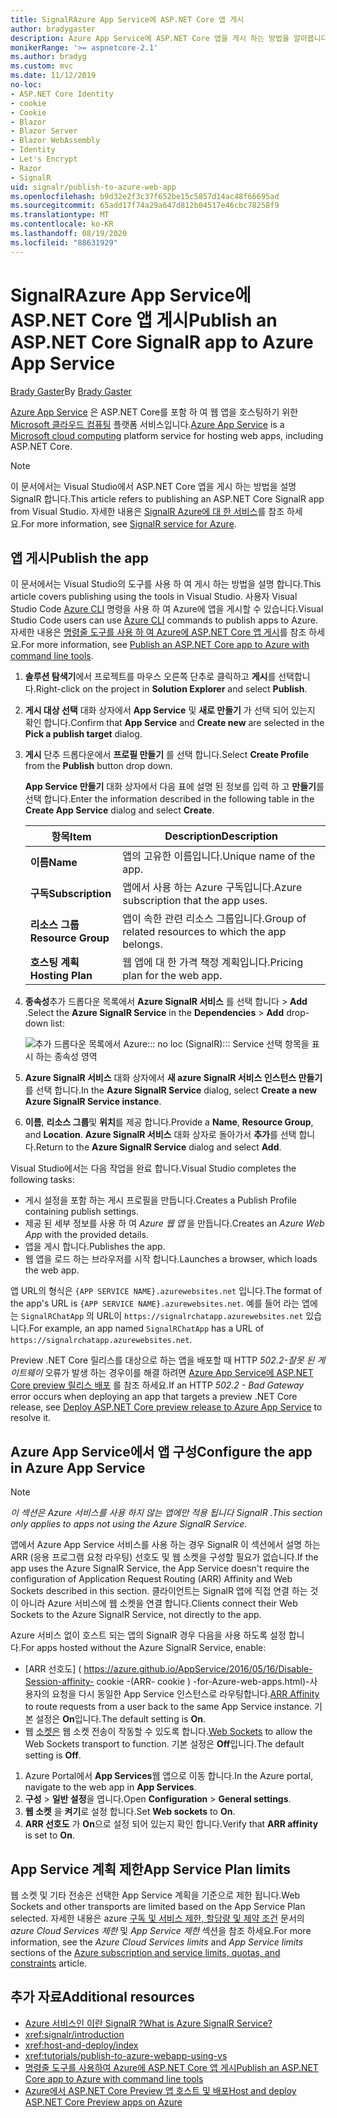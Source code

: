 ```yaml
---
title: SignalRAzure App Service에 ASP.NET Core 앱 게시
author: bradygaster
description: Azure App Service에 ASP.NET Core 앱을 게시 하는 방법을 알아봅니다 SignalR .
monikerRange: '>= aspnetcore-2.1'
ms.author: bradyg
ms.custom: mvc
ms.date: 11/12/2019
no-loc:
- ASP.NET Core Identity
- cookie
- Cookie
- Blazor
- Blazor Server
- Blazor WebAssembly
- Identity
- Let's Encrypt
- Razor
- SignalR
uid: signalr/publish-to-azure-web-app
ms.openlocfilehash: b9d32e2f3c37f652be15c5857d14ac48f66695ad
ms.sourcegitcommit: 65add17f74a29a647d812b04517e46cbc78258f9
ms.translationtype: MT
ms.contentlocale: ko-KR
ms.lasthandoff: 08/19/2020
ms.locfileid: "88631929"
---
```

# <a name="publish-an-aspnet-core-no-locsignalr-app-to-azure-app-service"></a><span data-ttu-id="972b3-103">SignalRAzure App Service에 ASP.NET Core 앱 게시</span><span class="sxs-lookup"><span data-stu-id="972b3-103">Publish an ASP.NET Core SignalR app to Azure App Service</span></span>

<span data-ttu-id="972b3-104">[Brady Gaster](https://twitter.com/bradygaster)</span><span class="sxs-lookup"><span data-stu-id="972b3-104">By [Brady Gaster](https://twitter.com/bradygaster)</span></span>

<span data-ttu-id="972b3-105">[Azure App Service](/azure/app-service/app-service-web-overview) 은 ASP.NET Core를 포함 하 여 웹 앱을 호스팅하기 위한 [Microsoft 클라우드 컴퓨팅](https://azure.microsoft.com/) 플랫폼 서비스입니다.</span><span class="sxs-lookup"><span data-stu-id="972b3-105">[Azure App Service](/azure/app-service/app-service-web-overview) is a [Microsoft cloud computing](https://azure.microsoft.com/) platform service for hosting web apps, including ASP.NET Core.</span></span>

> [!NOTE]
> <span data-ttu-id="972b3-106">이 문서에서는 Visual Studio에서 ASP.NET Core 앱을 게시 하는 방법을 설명 SignalR 합니다.</span><span class="sxs-lookup"><span data-stu-id="972b3-106">This article refers to publishing an ASP.NET Core SignalR app from Visual Studio.</span></span> <span data-ttu-id="972b3-107">자세한 내용은 [ SignalR Azure에 대 한 서비스](https://azure.microsoft.com/services/signalr-service)를 참조 하세요.</span><span class="sxs-lookup"><span data-stu-id="972b3-107">For more information, see [SignalR service for Azure](https://azure.microsoft.com/services/signalr-service).</span></span>

## <a name="publish-the-app"></a><span data-ttu-id="972b3-108">앱 게시</span><span class="sxs-lookup"><span data-stu-id="972b3-108">Publish the app</span></span>

<span data-ttu-id="972b3-109">이 문서에서는 Visual Studio의 도구를 사용 하 여 게시 하는 방법을 설명 합니다.</span><span class="sxs-lookup"><span data-stu-id="972b3-109">This article covers publishing using the tools in Visual Studio.</span></span> <span data-ttu-id="972b3-110">사용자 Visual Studio Code [Azure CLI](/cli/azure) 명령을 사용 하 여 Azure에 앱을 게시할 수 있습니다.</span><span class="sxs-lookup"><span data-stu-id="972b3-110">Visual Studio Code users can use [Azure CLI](/cli/azure) commands to publish apps to Azure.</span></span> <span data-ttu-id="972b3-111">자세한 내용은 [명령줄 도구를 사용 하 여 Azure에 ASP.NET Core 앱 게시](/azure/app-service/app-service-web-get-started-dotnet)를 참조 하세요.</span><span class="sxs-lookup"><span data-stu-id="972b3-111">For more information, see [Publish an ASP.NET Core app to Azure with command line tools](/azure/app-service/app-service-web-get-started-dotnet).</span></span>

1. <span data-ttu-id="972b3-112">**솔루션 탐색기**에서 프로젝트를 마우스 오른쪽 단추로 클릭하고 **게시**를 선택합니다.</span><span class="sxs-lookup"><span data-stu-id="972b3-112">Right-click on the project in **Solution Explorer** and select **Publish**.</span></span>

1. <span data-ttu-id="972b3-113">**게시 대상 선택** 대화 상자에서 **App Service** 및 **새로 만들기** 가 선택 되어 있는지 확인 합니다.</span><span class="sxs-lookup"><span data-stu-id="972b3-113">Confirm that **App Service** and **Create new** are selected in the **Pick a publish target** dialog.</span></span>

1. <span data-ttu-id="972b3-114">**게시** 단추 드롭다운에서 **프로필 만들기** 를 선택 합니다.</span><span class="sxs-lookup"><span data-stu-id="972b3-114">Select **Create Profile** from the **Publish** button drop down.</span></span>

   <span data-ttu-id="972b3-115">**App Service 만들기** 대화 상자에서 다음 표에 설명 된 정보를 입력 하 고 **만들기**를 선택 합니다.</span><span class="sxs-lookup"><span data-stu-id="972b3-115">Enter the information described in the following table in the **Create App Service** dialog and select **Create**.</span></span>

   | <span data-ttu-id="972b3-116">항목</span><span class="sxs-lookup"><span data-stu-id="972b3-116">Item</span></span>               | <span data-ttu-id="972b3-117">Description</span><span class="sxs-lookup"><span data-stu-id="972b3-117">Description</span></span> |
   | ------------------ | ----------- |
   | <span data-ttu-id="972b3-118">**이름**</span><span class="sxs-lookup"><span data-stu-id="972b3-118">**Name**</span></span>           | <span data-ttu-id="972b3-119">앱의 고유한 이름입니다.</span><span class="sxs-lookup"><span data-stu-id="972b3-119">Unique name of the app.</span></span> |
   | <span data-ttu-id="972b3-120">**구독**</span><span class="sxs-lookup"><span data-stu-id="972b3-120">**Subscription**</span></span>   | <span data-ttu-id="972b3-121">앱에서 사용 하는 Azure 구독입니다.</span><span class="sxs-lookup"><span data-stu-id="972b3-121">Azure subscription that the app uses.</span></span> |
   | <span data-ttu-id="972b3-122">**리소스 그룹**</span><span class="sxs-lookup"><span data-stu-id="972b3-122">**Resource Group**</span></span> | <span data-ttu-id="972b3-123">앱이 속한 관련 리소스 그룹입니다.</span><span class="sxs-lookup"><span data-stu-id="972b3-123">Group of related resources to which the app belongs.</span></span> |
   | <span data-ttu-id="972b3-124">**호스팅 계획**</span><span class="sxs-lookup"><span data-stu-id="972b3-124">**Hosting Plan**</span></span>   | <span data-ttu-id="972b3-125">웹 앱에 대 한 가격 책정 계획입니다.</span><span class="sxs-lookup"><span data-stu-id="972b3-125">Pricing plan for the web app.</span></span> |

1. <span data-ttu-id="972b3-126">**종속성**추가 드롭다운 목록에서 **Azure SignalR 서비스** 를 선택 합니다  >  **Add** .</span><span class="sxs-lookup"><span data-stu-id="972b3-126">Select the **Azure SignalR Service** in the **Dependencies** > **Add** drop-down list:</span></span>

   ![추가 드롭다운 목록에서 Azure::: no loc (SignalR)::: Service 선택 항목을 표시 하는 종속성 영역](publish-to-azure-web-app/_static/signalr-service-dependency.png)

1. <span data-ttu-id="972b3-128">**Azure SignalR 서비스** 대화 상자에서 **새 azure SignalR 서비스 인스턴스 만들기**를 선택 합니다.</span><span class="sxs-lookup"><span data-stu-id="972b3-128">In the **Azure SignalR Service** dialog, select **Create a new Azure SignalR Service instance**.</span></span>

1. <span data-ttu-id="972b3-129">**이름**, **리소스 그룹**및 **위치**를 제공 합니다.</span><span class="sxs-lookup"><span data-stu-id="972b3-129">Provide a **Name**, **Resource Group**, and **Location**.</span></span> <span data-ttu-id="972b3-130">**Azure SignalR 서비스** 대화 상자로 돌아가서 **추가**를 선택 합니다.</span><span class="sxs-lookup"><span data-stu-id="972b3-130">Return to the **Azure SignalR Service** dialog and select **Add**.</span></span>

<span data-ttu-id="972b3-131">Visual Studio에서는 다음 작업을 완료 합니다.</span><span class="sxs-lookup"><span data-stu-id="972b3-131">Visual Studio completes the following tasks:</span></span>

* <span data-ttu-id="972b3-132">게시 설정을 포함 하는 게시 프로필을 만듭니다.</span><span class="sxs-lookup"><span data-stu-id="972b3-132">Creates a Publish Profile containing publish settings.</span></span>
* <span data-ttu-id="972b3-133">제공 된 세부 정보를 사용 하 여 *Azure 웹 앱* 을 만듭니다.</span><span class="sxs-lookup"><span data-stu-id="972b3-133">Creates an *Azure Web App* with the provided details.</span></span>
* <span data-ttu-id="972b3-134">앱을 게시 합니다.</span><span class="sxs-lookup"><span data-stu-id="972b3-134">Publishes the app.</span></span>
* <span data-ttu-id="972b3-135">웹 앱을 로드 하는 브라우저를 시작 합니다.</span><span class="sxs-lookup"><span data-stu-id="972b3-135">Launches a browser, which loads the web app.</span></span>

<span data-ttu-id="972b3-136">앱 URL의 형식은 `{APP SERVICE NAME}.azurewebsites.net` 입니다.</span><span class="sxs-lookup"><span data-stu-id="972b3-136">The format of the app's URL is `{APP SERVICE NAME}.azurewebsites.net`.</span></span> <span data-ttu-id="972b3-137">예를 들어 라는 앱에는 `SignalRChatApp` 의 URL이 `https://signalrchatapp.azurewebsites.net` 있습니다.</span><span class="sxs-lookup"><span data-stu-id="972b3-137">For example, an app named `SignalRChatApp` has a URL of `https://signalrchatapp.azurewebsites.net`.</span></span>

<span data-ttu-id="972b3-138">Preview .NET Core 릴리스를 대상으로 하는 앱을 배포할 때 HTTP *502.2-잘못 된 게이트웨이* 오류가 발생 하는 경우이를 해결 하려면 [Azure App Service에 ASP.NET Core preview 릴리스 배포](xref:host-and-deploy/azure-apps/index#deploy-aspnet-core-preview-release-to-azure-app-service) 를 참조 하세요.</span><span class="sxs-lookup"><span data-stu-id="972b3-138">If an HTTP *502.2 - Bad Gateway* error occurs when deploying an app that targets a preview .NET Core release, see [Deploy ASP.NET Core preview release to Azure App Service](xref:host-and-deploy/azure-apps/index#deploy-aspnet-core-preview-release-to-azure-app-service) to resolve it.</span></span>

## <a name="configure-the-app-in-azure-app-service"></a><span data-ttu-id="972b3-139">Azure App Service에서 앱 구성</span><span class="sxs-lookup"><span data-stu-id="972b3-139">Configure the app in Azure App Service</span></span>

> [!NOTE]
> <span data-ttu-id="972b3-140">*이 섹션은 Azure 서비스를 사용 하지 않는 앱에만 적용 됩니다 SignalR .*</span><span class="sxs-lookup"><span data-stu-id="972b3-140">*This section only applies to apps not using the Azure SignalR Service.*</span></span>
>
> <span data-ttu-id="972b3-141">앱에서 Azure App Service 서비스를 사용 하는 경우 SignalR 이 섹션에서 설명 하는 ARR (응용 프로그램 요청 라우팅) 선호도 및 웹 소켓을 구성할 필요가 없습니다.</span><span class="sxs-lookup"><span data-stu-id="972b3-141">If the app uses the Azure SignalR Service, the App Service doesn't require the configuration of Application Request Routing (ARR) Affinity and Web Sockets described in this section.</span></span> <span data-ttu-id="972b3-142">클라이언트는 SignalR 앱에 직접 연결 하는 것이 아니라 Azure 서비스에 웹 소켓을 연결 합니다.</span><span class="sxs-lookup"><span data-stu-id="972b3-142">Clients connect their Web Sockets to the Azure SignalR Service, not directly to the app.</span></span>

<span data-ttu-id="972b3-143">Azure 서비스 없이 호스트 되는 앱의 SignalR 경우 다음을 사용 하도록 설정 합니다.</span><span class="sxs-lookup"><span data-stu-id="972b3-143">For apps hosted without the Azure SignalR Service, enable:</span></span>

* <span data-ttu-id="972b3-144">[ARR 선호도] ( https://azure.github.io/AppService/2016/05/16/Disable-Session-affinity- cookie -(ARR- cookie ) -for-Azure-web-apps.html)-사용자의 요청을 다시 동일한 App Service 인스턴스로 라우팅합니다.</span><span class="sxs-lookup"><span data-stu-id="972b3-144">[ARR Affinity](https://azure.github.io/AppService/2016/05/16/Disable-Session-affinity-cookie-(ARR-cookie)-for-Azure-web-apps.html) to route requests from a user back to the same App Service instance.</span></span> <span data-ttu-id="972b3-145">기본 설정은 **On**입니다.</span><span class="sxs-lookup"><span data-stu-id="972b3-145">The default setting is **On**.</span></span>
* <span data-ttu-id="972b3-146">웹 [소켓은](xref:fundamentals/websockets) 웹 소켓 전송이 작동할 수 있도록 합니다.</span><span class="sxs-lookup"><span data-stu-id="972b3-146">[Web Sockets](xref:fundamentals/websockets) to allow the Web Sockets transport to function.</span></span> <span data-ttu-id="972b3-147">기본 설정은 **Off**입니다.</span><span class="sxs-lookup"><span data-stu-id="972b3-147">The default setting is **Off**.</span></span>

1. <span data-ttu-id="972b3-148">Azure Portal에서 **App Services**웹 앱으로 이동 합니다.</span><span class="sxs-lookup"><span data-stu-id="972b3-148">In the Azure portal, navigate to the web app in **App Services**.</span></span>
1. <span data-ttu-id="972b3-149">**구성**  >  **일반 설정**을 엽니다.</span><span class="sxs-lookup"><span data-stu-id="972b3-149">Open **Configuration** > **General settings**.</span></span>
1. <span data-ttu-id="972b3-150">**웹 소켓** 을 **켜기**로 설정 합니다.</span><span class="sxs-lookup"><span data-stu-id="972b3-150">Set **Web sockets** to **On**.</span></span>
1. <span data-ttu-id="972b3-151">**ARR 선호도** 가 **On**으로 설정 되어 있는지 확인 합니다.</span><span class="sxs-lookup"><span data-stu-id="972b3-151">Verify that **ARR affinity** is set to **On**.</span></span>

## <a name="app-service-plan-limits"></a><span data-ttu-id="972b3-152">App Service 계획 제한</span><span class="sxs-lookup"><span data-stu-id="972b3-152">App Service Plan limits</span></span>

<span data-ttu-id="972b3-153">웹 소켓 및 기타 전송은 선택한 App Service 계획을 기준으로 제한 됩니다.</span><span class="sxs-lookup"><span data-stu-id="972b3-153">Web Sockets and other transports are limited based on the App Service Plan selected.</span></span> <span data-ttu-id="972b3-154">자세한 내용은 azure [구독 및 서비스 제한, 할당량 및 제약 조건](/azure/azure-subscription-service-limits#app-service-limits) 문서의 *azure Cloud Services 제한* 및 *App Service 제한* 섹션을 참조 하세요.</span><span class="sxs-lookup"><span data-stu-id="972b3-154">For more information, see the *Azure Cloud Services limits* and *App Service limits* sections of the [Azure subscription and service limits, quotas, and constraints](/azure/azure-subscription-service-limits#app-service-limits) article.</span></span>

## <a name="additional-resources"></a><span data-ttu-id="972b3-155">추가 자료</span><span class="sxs-lookup"><span data-stu-id="972b3-155">Additional resources</span></span>

* [<span data-ttu-id="972b3-156">Azure 서비스인 이란 SignalR ?</span><span class="sxs-lookup"><span data-stu-id="972b3-156">What is Azure SignalR Service?</span></span>](/azure/azure-signalr/signalr-overview)
* <xref:signalr/introduction>
* <xref:host-and-deploy/index>
* <xref:tutorials/publish-to-azure-webapp-using-vs>
* [<span data-ttu-id="972b3-157">명령줄 도구를 사용하여 Azure에 ASP.NET Core 앱 게시</span><span class="sxs-lookup"><span data-stu-id="972b3-157">Publish an ASP.NET Core app to Azure with command line tools</span></span>](/azure/app-service/app-service-web-get-started-dotnet)
* [<span data-ttu-id="972b3-158">Azure에서 ASP.NET Core Preview 앱 호스트 및 배포</span><span class="sxs-lookup"><span data-stu-id="972b3-158">Host and deploy ASP.NET Core Preview apps on Azure</span></span>](xref:host-and-deploy/azure-apps/index#deploy-aspnet-core-preview-release-to-azure-app-service)
